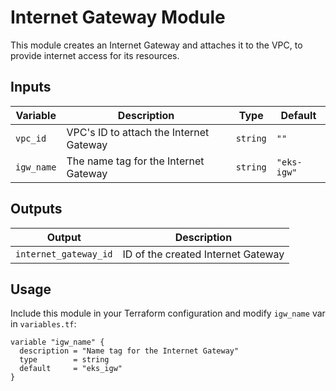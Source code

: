 # Internet Gateway Module

This module creates an Internet Gateway and attaches it to the VPC, to provide internet access for its resources.

## Inputs

| Variable   | Description                              | Type     | Default     |
|------------|------------------------------------------|----------|-------------|
| `vpc_id`   | VPC's ID to attach the Internet Gateway  | `string` | `""`        |
| `igw_name` | The name tag for the Internet Gateway    | `string` | `"eks-igw"` |

## Outputs

| Output                 | Description                        |
|------------------------|------------------------------------|
| `internet_gateway_id`  | ID of the created Internet Gateway |

## Usage

Include this module in your Terraform configuration and modify `igw_name` var in `variables.tf`:

```hcl
variable "igw_name" {
  description = "Name tag for the Internet Gateway"
  type        = string
  default     = "eks_igw"
}
```
